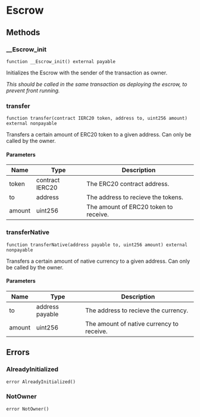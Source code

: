 # Escrow









## Methods

### __Escrow_init

```solidity
function __Escrow_init() external payable
```

Initializes the Escrow with the sender of the transaction as owner.

*This should be called in the same transaction as deploying the escrow, to prevent front running.*


### transfer

```solidity
function transfer(contract IERC20 token, address to, uint256 amount) external nonpayable
```

Transfers a certain amount of ERC20 token to a given address. Can only be called by the owner.



#### Parameters

| Name | Type | Description |
|---|---|---|
| token | contract IERC20 | The ERC20 contract address. |
| to | address | The address to recieve the tokens. |
| amount | uint256 | The amount of ERC20 token to receive. |

### transferNative

```solidity
function transferNative(address payable to, uint256 amount) external nonpayable
```

Transfers a certain amount of native currency to a given address. Can only be called by the owner.



#### Parameters

| Name | Type | Description |
|---|---|---|
| to | address payable | The address to recieve the currency. |
| amount | uint256 | The amount of native currency to receive. |




## Errors

### AlreadyInitialized

```solidity
error AlreadyInitialized()
```






### NotOwner

```solidity
error NotOwner()
```







